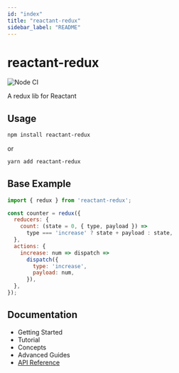```yaml
---
id: "index"
title: "reactant-redux"
sidebar_label: "README"
---
```


# reactant-redux

![Node CI](https://github.com/unadlib/reactant/workflows/Node%20CI/badge.svg)

A redux lib for Reactant

## Usage

```sh
npm install reactant-redux
```

or

```sh
yarn add reactant-redux
```

## Base Example

```js
import { redux } from 'reactant-redux';

const counter = redux({
  reducers: {
    count: (state = 0, { type, payload }) =>
      type === 'increase' ? state + payload : state,
  },
  actions: {
    increase: num => dispatch =>
      dispatch({
        type: 'increase',
        payload: num,
      }),
  },
});
```

## Documentation

* Getting Started
* Tutorial
* Concepts
* Advanced Guides
* [API Reference](docs/api/README.md)
